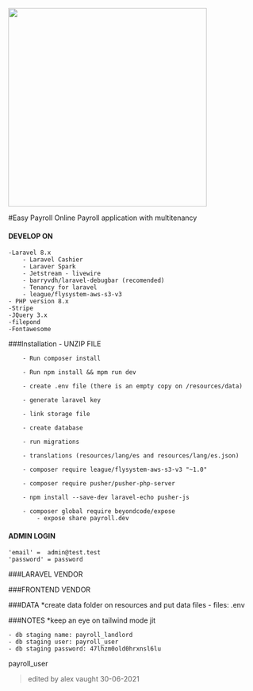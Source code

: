 <a href="https://c9sd.com" target="_blank"><img src="https://c9sd.s3.amazonaws.com/images/logos/logo-g.svg" width="400"></a>

#Easy Payroll Online
Payroll application with multitenancy

#### DEVELOP ON
    -Laravel 8.x
        - Laravel Cashier
        - Laraver Spark
        - Jetstream - livewire
        - barryvdh/laravel-debugbar (recomended)
        - Tenancy for laravel
        - league/flysystem-aws-s3-v3
    - PHP version 8.x  
    -Stripe
    -JQuery 3.x
    -filepond
    -Fontawesome
  
###Installation
    - UNZIP FILE
    
        - Run composer install
    
        - Run npm install && mpm run dev
    
        - create .env file (there is an empty copy on /resources/data)
    
        - generate laravel key
    
        - link storage file
    
        - create database
    
        - run migrations
    
        - translations (resources/lang/es and resources/lang/es.json)
    
        - composer require league/flysystem-aws-s3-v3 "~1.0"

        - composer require pusher/pusher-php-server
        
        - npm install --save-dev laravel-echo pusher-js

        - composer global require beyondcode/expose
            - expose share payroll.dev


#### ADMIN LOGIN
    'email' =  admin@test.test
    'password' = password

###LARAVEL VENDOR

###FRONTEND VENDOR


###DATA
    *create data folder on resources and put data files
        - files:
            .env
        
###NOTES
    *keep an eye on tailwind mode jit   

    - db staging name: payroll_landlord
    - db staging user: payroll_user
    - db staging password: 47lhzm0old0hrxnsl6lu


payroll_user
        

>edited by alex vaught 30-06-2021

